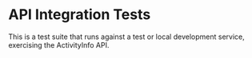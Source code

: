 
# API Integration Tests

This is a test suite that runs against a test or local development
service, exercising the ActivityInfo API.